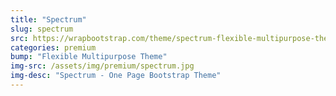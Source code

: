 ```yaml
---
title: "Spectrum"
slug: spectrum
src: https://wrapbootstrap.com/theme/spectrum-flexible-multipurpose-theme-WB0317BRF?ref=StartBootstrap
categories: premium
bump: "Flexible Multipurpose Theme"
img-src: /assets/img/premium/spectrum.jpg
img-desc: "Spectrum - One Page Bootstrap Theme"
---
```

